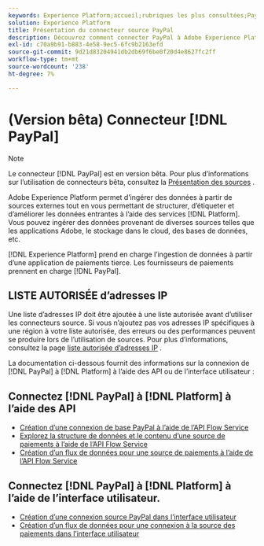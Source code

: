 ```yaml
---
keywords: Experience Platform;accueil;rubriques les plus consultées;Paypal;paypal;PayPal
solution: Experience Platform
title: Présentation du connecteur source PayPal
description: Découvrez comment connecter PayPal à Adobe Experience Platform à l’aide des API ou de l’interface utilisateur.
exl-id: c70a9b91-b883-4e58-9ec5-6fc9b2163efd
source-git-commit: 9d21d83204941db2db69f6be0f20d4e8627fc2ff
workflow-type: tm+mt
source-wordcount: '238'
ht-degree: 7%

---
```


# (Version bêta) Connecteur [!DNL PayPal]

>[!NOTE]
>
>Le connecteur [!DNL PayPal] est en version bêta. Pour plus d’informations sur l’utilisation de connecteurs bêta, consultez la [Présentation des sources](../../home.md#terms-and-conditions) .

Adobe Experience Platform permet d’ingérer des données à partir de sources externes tout en vous permettant de structurer, d’étiqueter et d’améliorer les données entrantes à l’aide des services [!DNL Platform]. Vous pouvez ingérer des données provenant de diverses sources telles que les applications Adobe, le stockage dans le cloud, des bases de données, etc.

[!DNL Experience Platform] prend en charge l’ingestion de données à partir d’une application de paiements tierce. Les fournisseurs de paiements prennent en charge [!DNL PayPal].

## LISTE AUTORISÉE d’adresses IP

Une liste d’adresses IP doit être ajoutée à une liste autorisée avant d’utiliser les connecteurs source. Si vous n’ajoutez pas vos adresses IP spécifiques à une région à votre liste autorisée, des erreurs ou des performances peuvent se produire lors de l’utilisation de sources. Pour plus d’informations, consultez la page [liste autorisée d’adresses IP](../../ip-address-allow-list.md) .

La documentation ci-dessous fournit des informations sur la connexion de [!DNL PayPal] à [!DNL Platform] à l’aide des API ou de l’interface utilisateur :

## Connectez [!DNL PayPal] à [!DNL Platform] à l’aide des API

- [Création d’une connexion de base PayPal à l’aide de l’API Flow Service](../../tutorials/api/create/payments/paypal.md)
- [Explorez la structure de données et le contenu d’une source de paiements à l’aide de l’API Flow Service](../../tutorials/api/explore/payments.md)
- [Création d’un flux de données pour une source de paiements à l’aide de l’API Flow Service](../../tutorials/api/collect/payments.md)

## Connectez [!DNL PayPal] à [!DNL Platform] à l’aide de l’interface utilisateur.

- [Création d’une connexion source PayPal dans l’interface utilisateur](../../tutorials/ui/create/payments/paypal.md)
- [Création d’un flux de données pour une connexion à la source des paiements dans l’interface utilisateur](../../tutorials/ui/dataflow/payments.md)
